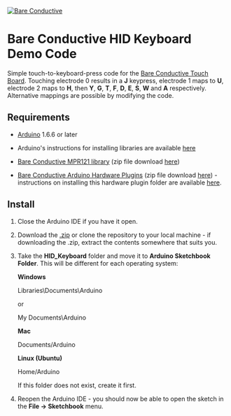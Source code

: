 [![Bare Conductive](http://bareconductive.com/assets/images/LOGO_256x106.png)](http://www.bareconductive.com/)

# Bare Conductive HID Keyboard Demo Code

Simple touch-to-keyboard-press code for the [Bare Conductive Touch Board](www.bareconductive.com/store/touch-board). Touching electrode 0 results in a **J** keypress, electrode 1 maps to **U**, electrode 2 maps to  **H**, then **Y**, **G**, **T**, **F**, **D**, **E**, **S**, **W** and **A** respectively. Alternative mappings are possible by modifying the code.

## Requirements

* [Arduino](http://arduino.cc/en/Main/Software) 1.6.6 or later

* Arduino's instructions for installing libraries are available [here](http://arduino.cc/en/Guide/Libraries)
	
* [Bare Conductive MPR121 library](https://github.com/bareconductive/mpr121) (zip file download [here](https://github.com/bareconductive/mpr121/archive/public.zip))

* [Bare Conductive Arduino Hardware Plugins](https://github.com/bareconductive/bare-conductive-arduino) (zip file download [here](https://github.com/bareconductive/bare-conductive-arduino/archive/public.zip)) - instructions on installing this hardware plugin folder are available [here](https://github.com/bareconductive/bare-conductive-arduino).


## Install

1. Close the Arduino IDE if you have it open.
1. Download the [.zip](https://github.com/BareConductive/hid-keyboard/archive/public.zip) or clone the repository to your local machine - if downloading the .zip, extract the contents somewhere that suits you.
1. Take the **HID_Keyboard** folder and move it to **Arduino Sketchbook Folder**. This will be different for each operating system: 

	**Windows**
	
	Libraries\\Documents\\Arduino
	
	or
	
	My Documents\\Arduino	
	
	**Mac**
	
	Documents/Arduino
	
	**Linux (Ubuntu)**
	
	Home/Arduino


	If this folder does not exist, create it first.
1. Reopen the Arduino IDE - you should now be able to open the sketch in the **File -> Sketchbook** menu.
